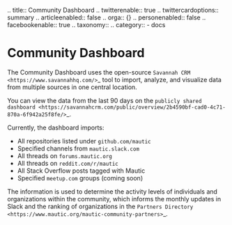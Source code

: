 .. title:: Community Dashboard
.. twitterenable:: true
.. twittercardoptions:: summary
.. articleenabled:: false
.. orga:: {}
.. personenabled:: false
.. facebookenable:: true
.. taxonomy::
    .. category::
        - docs

Community Dashboard
===================

The Community Dashboard uses the open-source `Savannah CRM <https://www.savannahhq.com/>`_ tool to import, analyze, and visualize data from multiple sources in one central location.

You can view the data from the last 90 days on the `publicly shared dashboard <https://savannahcrm.com/public/overview/2b4590bf-cad0-4c71-870a-6f942a25f8fe/>`_.

Currently, the dashboard imports:
* All repositories listed under `github.com/mautic`
* Specified channels from `mautic.slack.com`
* All threads on `forums.mautic.org`
* All threads on `reddit.com/r/mautic`
* All Stack Overflow posts tagged with Mautic
* Specified `meetup.com` groups (coming soon)

The information is used to determine the activity levels of individuals and organizations within the community, which informs the monthly updates in Slack and the ranking of organizations in the `Partners Directory <https://www.mautic.org/mautic-community-partners>`_.
